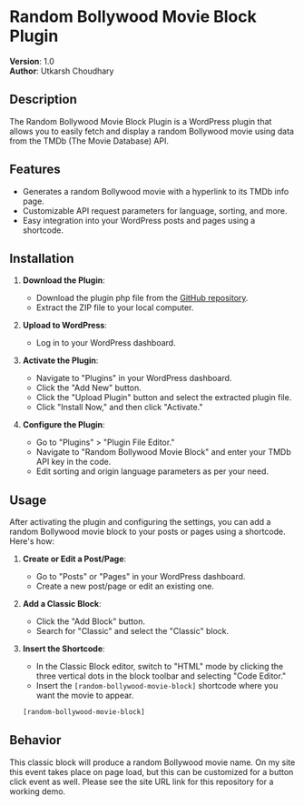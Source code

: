 # Random Bollywood Movie Block Plugin

**Version**: 1.0  
**Author**: Utkarsh Choudhary

## Description

The Random Bollywood Movie Block Plugin is a WordPress plugin that allows you to easily fetch and display a random Bollywood movie using data from the TMDb (The Movie Database) API.

## Features

- Generates a random Bollywood movie with a hyperlink to its TMDb info page.
- Customizable API request parameters for language, sorting, and more.
- Easy integration into your WordPress posts and pages using a shortcode.

## Installation

1. **Download the Plugin**:
   - Download the plugin php file from the [GitHub repository](https://github.com/utkarsh21/random-bollywood-movie-generator).
   - Extract the ZIP file to your local computer.

2. **Upload to WordPress**:
   - Log in to your WordPress dashboard.

3. **Activate the Plugin**:
   - Navigate to "Plugins" in your WordPress dashboard.
   - Click the "Add New" button.
   - Click the "Upload Plugin" button and select the extracted plugin file.
   - Click "Install Now," and then click "Activate."

4. **Configure the Plugin**:
   - Go to "Plugins" > "Plugin File Editor."
   - Navigate to "Random Bollywood Movie Block" and enter your TMDb API key in the code.
   - Edit sorting and origin language parameters as per your need.

## Usage

After activating the plugin and configuring the settings, you can add a random Bollywood movie block to your posts or pages using a shortcode. Here's how:

1. **Create or Edit a Post/Page**:
   - Go to "Posts" or "Pages" in your WordPress dashboard.
   - Create a new post/page or edit an existing one.

2. **Add a Classic Block**:
   - Click the "Add Block" button.
   - Search for "Classic" and select the "Classic" block.

3. **Insert the Shortcode**:
   - In the Classic Block editor, switch to "HTML" mode by clicking the three vertical dots in the block toolbar and selecting "Code Editor."
   - Insert the `[random-bollywood-movie-block]` shortcode where you want the movie to appear.

   ```html
   [random-bollywood-movie-block]

## Behavior

This classic block will produce a random Bollywood movie name. On my site this event takes place on page load, but this can be customized for a button click event as well. Please see the site URL link for this repository for a working demo.
